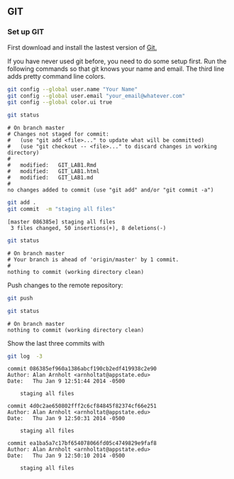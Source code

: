 ## GIT
### Set up GIT

First download and install the lastest version of [Git.](http://git-scm.com/downloads)






If you have never used git before, you need to do some setup first.  Run the following commands so that git knows your name and email.  The third line adds pretty command line colors. 


```bash
git config --global user.name "Your Name"
git config --global user.email "your_email@whatever.com"
git config --global color.ui true
```



```bash
git status
```

```
# On branch master
# Changes not staged for commit:
#   (use "git add <file>..." to update what will be committed)
#   (use "git checkout -- <file>..." to discard changes in working directory)
#
#	modified:   GIT_LAB1.Rmd
#	modified:   GIT_LAB1.html
#	modified:   GIT_LAB1.md
#
no changes added to commit (use "git add" and/or "git commit -a")
```



```bash
git add .
git commit  -m "staging all files"
```

```
[master 086385e] staging all files
 3 files changed, 50 insertions(+), 8 deletions(-)
```



```bash
git status
```

```
# On branch master
# Your branch is ahead of 'origin/master' by 1 commit.
#
nothing to commit (working directory clean)
```

Push changes to the remote repository: 

```bash
git push
```



```bash
git status
```

```
# On branch master
nothing to commit (working directory clean)
```


Show the last three commits with

```bash
git log  -3
```

```
commit 086385ef960a1386abcf190cb2edf419938c2e90
Author: Alan Arnholt <arnholtat@appstate.edu>
Date:   Thu Jan 9 12:51:44 2014 -0500

    staging all files

commit 4d0c2ae650802fff2c6cf84845f82374cf66e251
Author: Alan Arnholt <arnholtat@appstate.edu>
Date:   Thu Jan 9 12:50:31 2014 -0500

    staging all files

commit ea1ba5a7c17bf654078066fd05c4749829e9faf8
Author: Alan Arnholt <arnholtat@appstate.edu>
Date:   Thu Jan 9 12:50:10 2014 -0500

    staging all files
```

